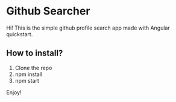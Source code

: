 # Github Searcher

Hi! This is the simple github profile search app made with Angular quickstart.


## How to install?

1. Clone the repo
2. npm install
3. npm start

Enjoy!

